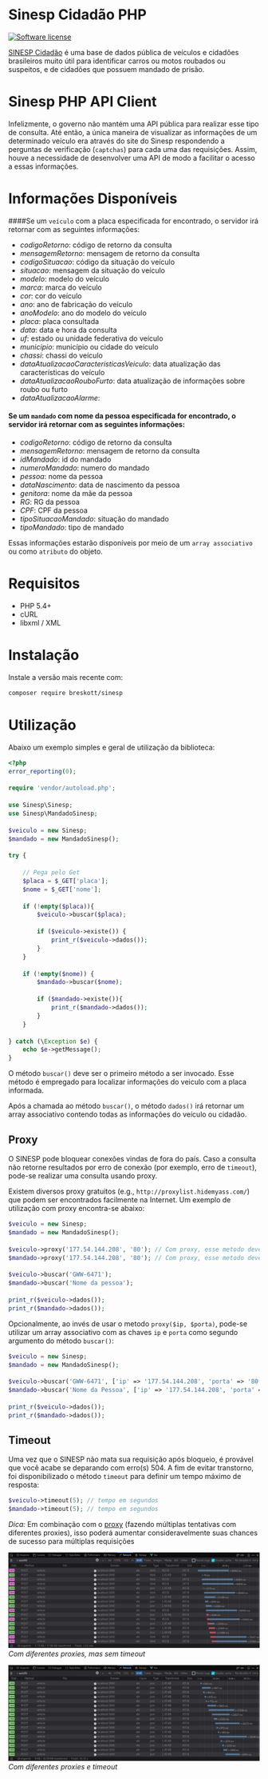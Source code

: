 # Sinesp Cidadão PHP
<a href="LICENSE"><img src="https://img.shields.io/badge/license-MIT-brightgreen.svg" alt="Software license"></img></a>


[SINESP Cidadão][1] é uma base de dados pública de veículos e cidadões brasileiros muito útil para identificar carros ou motos roubados ou suspeitos, e de cidadões que possuem mandado de prisão.

# Sinesp PHP API Client

Infelizmente, o governo não mantém uma API pública para realizar esse tipo de consulta. Até então, a única maneira de visualizar as informações de um determinado veículo era através do site do Sinesp respondendo a perguntas de verificação (`captchas`) para cada uma das requisições. Assim, houve a necessidade de desenvolver uma API de modo a facilitar o acesso a essas informações.

# Informações Disponíveis

####Se um `veículo` com a placa especificada for encontrado, o servidor irá retornar com as seguintes informações:

- *codigoRetorno*: código de retorno da consulta
- *mensagemRetorno*: mensagem de retorno da consulta
- *codigoSituacao*: código da situação do veículo
- *situacao*: mensagem da situação do veículo
- *modelo*: modelo do veículo
- *marca*: marca do veículo
- *cor*: cor do veículo
- *ano*: ano de fabricação do veículo
- *anoModelo*: ano do modelo do veículo
- *placa*: placa consultada
- *data*: data e hora da consulta
- *uf*: estado ou unidade federativa do veículo
- *municipio*: município ou cidade do veículo
- *chassi*: chassi do veículo
- *dataAtualizacaoCaracteristicasVeiculo*: data atualização das características do veículo
- *dataAtualizacaoRouboFurto*: data atualização de informações sobre roubo ou furto
- *dataAtualizacaoAlarme*:

#### Se um `mandado` com nome da pessoa especificada for encontrado, o servidor irá retornar com as seguintes informações:
- *codigoRetorno*: código de retorno da consulta
- *mensagemRetorno*: mensagem de retorno da consulta
- *idMandado*: id do mandado
- *numeroMandado*: numero do mandado
- *pessoa*: nome da pessoa
- *dataNascimento*: data de nascimento da pessoa
- *genitora*: nome da mãe da pessoa
- *RG*: RG da pessoa
- *CPF*: CPF da pessoa
- *tipoSituacaoMandado*: situação do mandado
- *tipoMandado*: tipo de mandado


Essas informações estarão disponíveis por meio de um `array associativo` ou como `atributo` do objeto.

# Requisitos

- PHP 5.4+
- cURL
- libxml / XML

# Instalação

Instale a versão mais recente com:

```sh
composer require breskott/sinesp
```

# Utilização

Abaixo um exemplo simples e geral de utilização da biblioteca:

```php
<?php
error_reporting(0);

require 'vendor/autoload.php';

use Sinesp\Sinesp;
use Sinesp\MandadoSinesp;

$veiculo = new Sinesp;
$mandado = new MandadoSinesp();

try {

    // Pega pelo Get
    $placa = $_GET['placa'];
    $nome = $_GET['nome'];

    if (!empty($placa)){
	    $veiculo->buscar($placa);

	    if ($veiculo->existe()) {
		    print_r($veiculo->dados());
	    }
    }

	if (!empty($nome)) {
		$mandado->buscar($nome);

		if ($mandado->existe()){
			print_r($mandado->dados());
		}
	}

} catch (\Exception $e) {
    echo $e->getMessage();
}
```

O método `buscar()` deve ser o primeiro método a ser invocado. Esse método é empregado para localizar informações do veiculo com a placa informada.

Após a chamada ao método `buscar()`, o método `dados()` irá retornar um array associativo contendo todas as informações do veículo ou cidadão.


## Proxy

O SINESP pode bloquear conexões vindas de fora do país.
Caso a consulta não retorne resultados por erro de conexão (por exemplo, erro de `timeout`), pode-se realizar uma consulta usando proxy.

Existem diversos proxy gratuitos (e.g., `http://proxylist.hidemyass.com/`) que podem ser encontrados facilmente na Internet. Um exemplo de utilização com proxy encontra-se abaixo:

```php
$veiculo = new Sinesp;
$mandado = new MandadoSinesp();

$veiculo->proxy('177.54.144.208', '80'); // Com proxy, esse metodo deve ser chamado antes do metodo buscar()
$mandado->proxy('177.54.144.208', '80'); // Com proxy, esse metodo deve ser chamado antes do metodo buscar()

$veiculo->buscar('GWW-6471');
$mandado->buscar('Nome da pessoa');

print_r($veiculo->dados());
print_r($mandado->dados());
```

Opcionalmente, ao invés de usar o metodo `proxy($ip, $porta)`, pode-se utilizar um array associativo com as chaves `ip` e `porta` como segundo argumento do método `buscar()`:

```php
$veiculo = new Sinesp;
$mandado = new MandadoSinesp();

$veiculo->buscar('GWW-6471', ['ip' => '177.54.144.208', 'porta' => '80']); // a consulta usara o proxy especificado
$mandado->buscar('Nome da Pessoa', ['ip' => '177.54.144.208', 'porta' => '80']); // a consulta usara o proxy especificado

print_r($veiculo->dados());
print_r($mandado->dados());
```

## Timeout
Uma vez que o SINESP não mata sua requisição após bloqueio, é provável que você acabe se deparando com erro(s) 504. A fim de evitar transtorno, foi disponibilizado o método `timeout` para definir um tempo máximo de resposta:

```php
$veiculo->timeout(5); // tempo em segundos
$mandado->timeout(5); // tempo em segundos
```

*Dica:* Em combinação com o [proxy](#proxy) (fazendo múltiplas tentativas com diferentes proxies), isso poderá aumentar consideravelmente suas chances de sucesso para múltiplas requisições

![Múltiplos erros 504 com diferentes proxies, mas sem timeout](images/without_proxy_and_timeout.png)
*Com diferentes proxies, mas sem timeout*

![Maior parte dos 504 contornados usando proxy + timeout](images/with_proxy_and_timeout.png)
*Com diferentes proxies e timeout*

[1]: https://www.sinesp.gov.br/sinesp-cidadao "Sinesp Cidadão"
